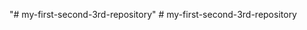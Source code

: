 "# my-first-second-3rd-repository" 
#   m y - f i r s t - s e c o n d - 3 r d - r e p o s i t o r y  
 